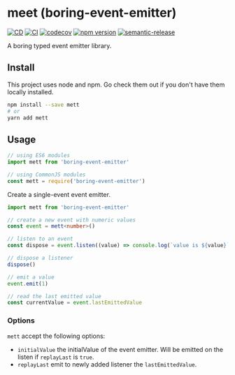 # meet (boring-event-emitter)
[![CD](https://github.com/alfredosalzillo/mett/workflows/CD/badge.svg)](https://github.com/alfredosalzillo/mett/actions/workflows/CD.yml)
[![CI](https://github.com/alfredosalzillo/mett/workflows/CI/badge.svg)](https://github.com/alfredosalzillo/mett/actions/workflows/CI.yml)
[![codecov](https://codecov.io/gh/alfredosalzillo/mett/branch/main/graph/badge.svg)](https://codecov.io/gh/alfredosalzillo/mett)
[![npm version](https://badge.fury.io/js/boring-event-emitter.svg)](https://badge.fury.io/js/mett)
[![semantic-release](https://img.shields.io/badge/%20%20%F0%9F%93%A6%F0%9F%9A%80-semantic--release-e10079.svg)](https://github.com/semantic-release/semantic-release)

A boring typed event emitter library.

## Install

This project uses node and npm. Go check them out if you don't have them locally installed.

```bash
npm install --save mett
# or 
yarn add mett
```

## Usage

```typescript
// using ES6 modules
import mett from 'boring-event-emitter'

// using CommonJS modules
const mett = require('boring-event-emitter')
```

Create a single-event event emitter.

```typescript
import mett from 'boring-event-emitter'

// create a new event with numeric values
const event = mett<number>()

// listen to an event
const dispose = event.listen((value) => console.log(`value is ${value}`))

// dispose a listener
dispose()

// emit a value
event.emit(1)

// read the last emitted value
const currentValue = event.lastEmittedValue
```

### Options

`mett` accept the following options:

- `initialValue` the initialValue of the event emitter. Will be emitted on the listen if `replayLast` is `true`.
- `replayLast` emit to newly added listener the `lastEmittedValue`.
